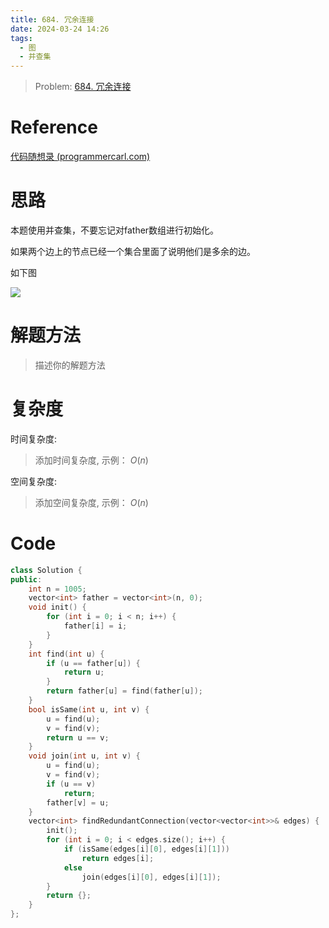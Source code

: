 ```yaml
---
title: 684. 冗余连接
date: 2024-03-24 14:26
tags:
  - 图
  - 并查集
---
```


> Problem: [684. 冗余连接](https://leetcode.cn/problems/redundant-connection/description/)


# Reference

[代码随想录 (programmercarl.com)](https://www.programmercarl.com/0684.%E5%86%97%E4%BD%99%E8%BF%9E%E6%8E%A5.html)

# 思路

本题使用并查集，不要忘记对father数组进行初始化。

如果两个边上的节点已经一个集合里面了说明他们是多余的边。

如下图

![](/images/posts/Pasted%20image%2020240324142756.png)

# 解题方法

> 描述你的解题方法

# 复杂度

时间复杂度:
> 添加时间复杂度, 示例： $O(n)$

空间复杂度:
> 添加空间复杂度, 示例： $O(n)$



# Code
```C++ []
class Solution {
public:
    int n = 1005;
    vector<int> father = vector<int>(n, 0);
    void init() {
        for (int i = 0; i < n; i++) {
            father[i] = i;
        }
    }
    int find(int u) {
        if (u == father[u]) {
            return u;
        }
        return father[u] = find(father[u]);
    }
    bool isSame(int u, int v) {
        u = find(u);
        v = find(v);
        return u == v;
    }
    void join(int u, int v) {
        u = find(u);
        v = find(v);
        if (u == v)
            return;
        father[v] = u;
    }
    vector<int> findRedundantConnection(vector<vector<int>>& edges) {
        init();
        for (int i = 0; i < edges.size(); i++) {
            if (isSame(edges[i][0], edges[i][1]))
                return edges[i];
            else
                join(edges[i][0], edges[i][1]);
        }
        return {};
    }
};
```
  
